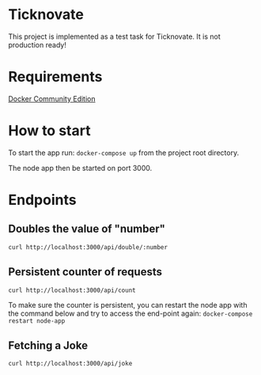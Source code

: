 # Ticknovate
This project is implemented as a test task for Ticknovate. It is not production ready!

# Requirements
[Docker Community Edition](https://www.docker.com/community-edition)

# How to start
To start the app run: `docker-compose up` from the project root directory.

The node app then be started on port 3000.

# Endpoints

## Doubles the value of "number"

```sh
curl http://localhost:3000/api/double/:number
```

## Persistent counter of requests
```sh
curl http://localhost:3000/api/count
```

To make sure the counter is persistent, you can restart the node app with the command below and try to access the end-point again:
`docker-compose restart node-app`

## Fetching a Joke

```sh
curl http://localhost:3000/api/joke
```
